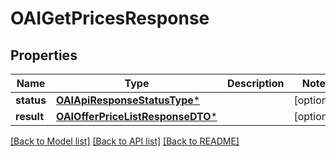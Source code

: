 # OAIGetPricesResponse

## Properties
Name | Type | Description | Notes
------------ | ------------- | ------------- | -------------
**status** | [**OAIApiResponseStatusType***](OAIApiResponseStatusType.md) |  | [optional] 
**result** | [**OAIOfferPriceListResponseDTO***](OAIOfferPriceListResponseDTO.md) |  | [optional] 

[[Back to Model list]](../README.md#documentation-for-models) [[Back to API list]](../README.md#documentation-for-api-endpoints) [[Back to README]](../README.md)


